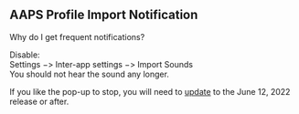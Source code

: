## AAPS Profile Import Notification  
  
Why do I get frequent notifications?  
  
Disable:  
Settings &#8722;> Inter-app settings &#8722;> Import Sounds  
You should not hear the sound any longer.  
  
If you like the pop-up to stop, you will need to [update](./Updates.md) to the June 12, 2022 release or after.  
